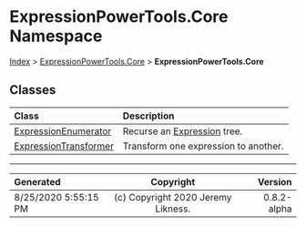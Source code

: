 ﻿# ExpressionPowerTools.Core Namespace

[Index](../index.md) > [ExpressionPowerTools.Core](ExpressionPowerTools.Core.a.md) > **ExpressionPowerTools.Core**

## Classes

| Class | Description |
| :-- | :-- |
| [ExpressionEnumerator](ExpressionPowerTools.Core.ExpressionEnumerator.cs.md) | Recurse an [Expression](https://docs.microsoft.com/dotnet/api/system.linq.expressions.expression) tree. |
| [ExpressionTransformer](ExpressionPowerTools.Core.ExpressionTransformer.cs.md) | Transform one expression to another. |


---

| Generated | Copyright | Version |
| :-- | :-: | --: |
| 8/25/2020 5:55:15 PM | (c) Copyright 2020 Jeremy Likness. | 0.8.2-alpha |
